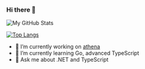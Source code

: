 ### Hi there 👋

![My GitHub Stats](https://github-readme-stats.vercel.app/api/?username=joeangry&show_icons=true&title_color=007bff&icon_color=79ff97&text_color=9f9f9f&bg_color=151515)

[![Top Langs](https://github-readme-stats.vercel.app/api/top-langs/?username=joeangry&bg_color=151515&text_color=9f9f9f&title_color=007bff)](https://github.com/anuraghazra/github-readme-stats)

- 🔭 I’m currently working on [athena](https://github.com/joeangry/athena)
- 🌱 I’m currently learning Go, advanced TypeScript
- 💬 Ask me about .NET and TypeScript



<!--
**joeangry/joeangry** is a ✨ _special_ ✨ repository because its `README.md` (this file) appears on your GitHub profile.

Here are some ideas to get you started:

- 🔭 I’m currently working on ...
- 🌱 I’m currently learning ...
- 👯 I’m looking to collaborate on ...
- 🤔 I’m looking for help with ...
- 💬 Ask me about ...
- 📫 How to reach me: ...
- 😄 Pronouns: ...
- ⚡ Fun fact: ...
-->
